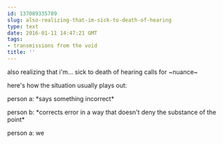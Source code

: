 ```yaml
---
id: 137089335789
slug: also-realizing-that-im-sick-to-death-of-hearing
type: text
date: 2016-01-11 14:47:21 GMT
tags:
- transmissions from the void
title: ''
---
```


also realizing that i'm... sick to death of hearing calls for ~nuance~

here's how the situation usually plays out:

person a: \*says something incorrect\*

person b: \*corrects error in a way that doesn't deny the substance of the point\*

person a: we